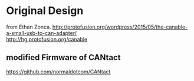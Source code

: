 # Original Design 

from Ethan Zonca. 
http://protofusion.org/wordpress/2015/05/the-canable-a-small-usb-to-can-adapter/  
http://hg.protofusion.org/canable  

## modified Firmware of CANtact
https://github.com/normaldotcom/CANtact
